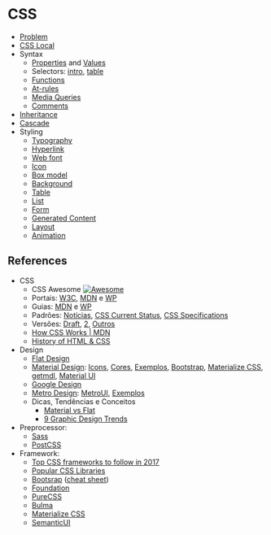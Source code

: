 # CSS

* [Problem](problem.md)
* [CSS Local](css-local.md)
* Syntax
  * [Properties](properties.md) and [Values](values.md)
  * Selectors: [intro](selectors.md), [table](selectors-table.md)
  * [Functions](functions.md)
  * [At-rules](at-rules.md)
  * [Media Queries](media-queries.md)
  * [Comments](comments.md)
* [Inheritance](inheritance.md)
* [Cascade](cascade.md)
* Styling
  * [Typography](typography.md)
  * [Hyperlink](link.md)
  * [Web font](web-font.md)
  * [Icon](icon.md)
  * [Box model](box-model.md)
  * [Background](background.md)
  * [Table](#)
  * [List](#)
  * [Form](#)
  * [Generated Content](#)
  * [Layout](#)
  * [Animation](#)

## References

* CSS
  * CSS Awesome [![Awesome](https://cdn.rawgit.com/sindresorhus/awesome/d7305f38d29fed78fa85652e3a63e154dd8e8829/media/badge.svg)](https://github.com/sotayamashita/awesome-css)
  * Portais: [W3C](https://www.w3.org/standards/webdesign/htmlcss), [MDN](https://developer.mozilla.org/en-US/docs/Web/CSS) e  [WP](https://docs.webplatform.org/wiki/css)
  * Guias: [MDN](https://developer.mozilla.org/en-US/docs/Web/Guide/CSS) e [WP](https://docs.webplatform.org/wiki/css/tutorials)
  * Padrões: [Notícias](https://www.w3.org/Style/CSS/Overview.en.html), [CSS Current Status](https://www.w3.org/standards/techs/css#w3c_all), [CSS Specifications](https://www.w3.org/Style/CSS/specs.en.html)
  * Versões: [Draft](https://www.w3.org/TR/CSS/), [2](https://www.w3.org/TR/CSS2/), [Outros](https://developer.mozilla.org/pt-BR/docs/Web/CSS/CSS3)
  * [How CSS Works \| MDN](https://developer.mozilla.org/en-US/docs/Learn/CSS/Introduction_to_CSS/How_CSS_works)
  * [History of HTML & CSS](http://www.wdtonline.com/wdtMagazine/MemberWorks/WiserWays/csshtml.htm)
* Design
  * [Flat Design](https://en.wikipedia.org/wiki/Flat_design)
  * [Material Design](http://www.google.com/design/spec/material-design/introduction.html): [Icons](https://materialdesignicons.com/), [Cores](http://www.materialui.co/), [Exemplos](http://www.materialup.com/),  [Bootstrap](http://fezvrasta.github.io/bootstrap-material-design/), [Materialize CSS](http://materializecss.com/), [getmdl](https://getmdl.io/), [Material UI](http://www.material-ui.com/)
  * [Google Design ](https://design.google.com/)
  * [Metro Design](https://www.microsoft.com/en-us/stories/design/): [MetroUI](https://metroui.org.ua/), [Exemplos](http://theultralinx.com/2013/04/15-metro-design-examples/)
  * Dicas, Tendências e Conceitos
    * [Material vs Flat](http://designmodo.com/flat-vs-material/)
    * [9 Graphic Design Trends](https://designschool.canva.com/blog/design-trends-2016/)
* Preprocessor:
  * [Sass](http://sass-lang.com/)
  * [PostCSS](http://postcss.org/)
* Framework:
  * [Top CSS frameworks to follow in 2017](https://medium.com/@thomasmarciniak/top-css-frameworks-to-follow-in-2017-51d283dd00fb)
  * [Popular CSS Libraries](http://cssdb.co/)
  * [Bootsrap](http://getbootstrap.com/) ([cheat sheet](http://hackerthemes.com/bootstrap-cheatsheet/))
  * [Foundation](http://foundation.zurb.com/)
  * [PureCSS](http://purecss.io/)
  * [Bulma](https://bulma.io)
  * [Materialize CSS](http://materializecss.com/)
  * [SemanticUI](http://semantic-ui.com/)
